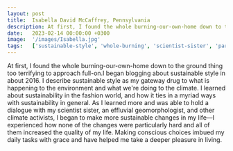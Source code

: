 ```yaml
---
layout: post
title:  Isabella David McCaffrey, Pennsylvania
description: At first, I found the whole burning-our-own-home down to the ground thing too terrifying to approach full-on.I began blogging about sustainable style ...
date:   2023-02-14 00:00:00 +0300
image:  '/images/Isabella.jpg'
tags:   ['sustainable-style', 'whole-burning', 'scientist-sister', 'particularly-hard', 'myriad-ways', 'ground-thing', 'gateway-drug', 'fashion-world']
---
```

At first, I found the whole burning-our-own-home down to the ground thing too terrifying to approach full-on.I began blogging about sustainable style in about 2016. I describe sustainable style as my gateway drug to what is happening to the environment and what we're doing to the climate. I learned about sustainability in the fashion world, and how it ties in a myriad ways with sustainability in general. As I learned more and was able to hold a dialogue with my scientist sister, an effluvial geomorphologist, and other climate activists, I began to make more sustainable changes in my life—I experienced how none of the changes were particularly hard and all of them increased the quality of my life. Making conscious choices imbued my daily tasks with grace and have helped me take a deeper pleasure in living.

